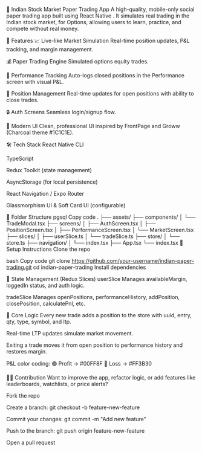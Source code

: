 📱 Indian Stock Market Paper Trading App
A high-quality, mobile-only social paper trading app built using React Native . It simulates real trading in the Indian stock market, for  Options, allowing users to learn, practice, and compete without real money.

🚀 Features
📈 Live-like Market Simulation
Real-time position updates, P&L tracking, and margin management.

💰 Paper Trading Engine
Simulated options equity trades.

🧠 Performance Tracking
Auto-logs closed positions in the Performance screen with visual P&L.

💼 Position Management
Real-time updates for open positions with ability to close trades.

🔒 Auth Screens
Seamless login/signup flow.

🌙 Modern UI
Clean, professional UI inspired by FrontPage and Groww (Charcoal theme #1C1C1E).

🛠️ Tech Stack
React Native CLI

TypeScript

Redux Toolkit (state management)

AsyncStorage (for local persistence)

React Navigation / Expo Router

Glassmorphism UI & Soft Card UI (configurable)

📁 Folder Structure
pgsql
Copy code
.
├── assets/
├── components/
│   └── TradeModal.tsx
├── screens/
│   ├── AuthScreen.tsx
│   ├── PositionScreen.tsx
│   ├── PerformanceScreen.tsx
│   └── MarketScreen.tsx
├── slices/
│   ├── userSlice.ts
│   └── tradeSlice.ts
├── store/
│   └── store.ts
├── navigation/
│   └── index.tsx
├── App.tsx
└── index.tsx
🧪 Setup Instructions
Clone the repo

bash
Copy code
git clone https://github.com/your-username/indian-paper-trading.git
cd indian-paper-trading
Install dependencies


🧠 State Management (Redux Slices)
userSlice
Manages availableMargin, loggedIn status, and auth logic.

tradeSlice
Manages openPositions, performanceHistory, addPosition, closePosition, calculatePnl, etc.

🔄 Core Logic
Every new trade adds a position to the store with uuid, entry, qty, type, symbol, and ltp.

Real-time LTP updates simulate market movement.

Exiting a trade moves it from open position to performance history and restores margin.

P&L color coding:
🟢 Profit → #00FF8F
🔴 Loss → #FF3B30

🧑‍💻 Contribution
Want to improve the app, refactor logic, or add features like leaderboards, watchlists, or price alerts?

Fork the repo

Create a branch: git checkout -b feature-new-feature

Commit your changes: git commit -m "Add new feature"

Push to the branch: git push origin feature-new-feature

Open a pull request

